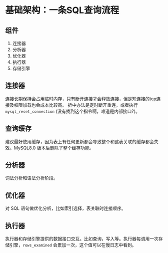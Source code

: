 #  基础架构：一条SQL查询流程

## 组件
1. 连接器
1. 分析器
1. 优化器
1. 执行器
1. 存储引擎

## 连接器
连接长期保持会占用临时内存，只有断开连接才会释放连接，但是短连接的tcp连接及权限加载也会成本比较高。
折中办法是定时断开重连，或者执行 `mysql_reset_connection` (没有找到这个指令啊，难道是内部接口?)。

## 查询缓存
建议最好使用缓存，因为表上有任何更新都会导致整个和这表关联的缓存都会失效。MySQL8.0 版本后删除了整个缓存功能。

## 分析器
词法分析和语法分析阶段。

## 优化器
对 SQL 语句做优化分析，比如索引选择，表关联时连接顺序。

## 执行器
执行器和存储引擎提供的数据接口交互。比如查询，写入等。执行器每调用一次存储引擎，`rows_examined` 会累加一次，这个值可以在慢日志中看到。

